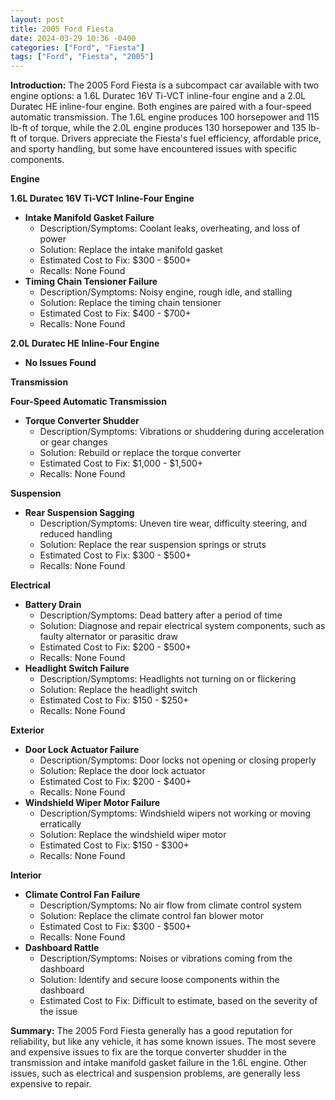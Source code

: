 ```yaml
---
layout: post
title: 2005 Ford Fiesta
date: 2024-03-29 10:36 -0400
categories: ["Ford", "Fiesta"]
tags: ["Ford", "Fiesta", "2005"]
---
```

**Introduction:**
The 2005 Ford Fiesta is a subcompact car available with two engine options: a 1.6L Duratec 16V Ti-VCT inline-four engine and a 2.0L Duratec HE inline-four engine. Both engines are paired with a four-speed automatic transmission. The 1.6L engine produces 100 horsepower and 115 lb-ft of torque, while the 2.0L engine produces 130 horsepower and 135 lb-ft of torque. Drivers appreciate the Fiesta's fuel efficiency, affordable price, and sporty handling, but some have encountered issues with specific components.

**Engine**

**1.6L Duratec 16V Ti-VCT Inline-Four Engine**
* **Intake Manifold Gasket Failure**
    * Description/Symptoms: Coolant leaks, overheating, and loss of power
    * Solution: Replace the intake manifold gasket
    * Estimated Cost to Fix: $300 - $500+
    * Recalls: None Found
* **Timing Chain Tensioner Failure**
    * Description/Symptoms: Noisy engine, rough idle, and stalling
    * Solution: Replace the timing chain tensioner
    * Estimated Cost to Fix: $400 - $700+
    * Recalls: None Found

**2.0L Duratec HE Inline-Four Engine**
* **No Issues Found**

**Transmission**

**Four-Speed Automatic Transmission**
* **Torque Converter Shudder**
    * Description/Symptoms: Vibrations or shuddering during acceleration or gear changes
    * Solution: Rebuild or replace the torque converter
    * Estimated Cost to Fix: $1,000 - $1,500+
    * Recalls: None Found

**Suspension**

* **Rear Suspension Sagging**
    * Description/Symptoms: Uneven tire wear, difficulty steering, and reduced handling
    * Solution: Replace the rear suspension springs or struts
    * Estimated Cost to Fix: $300 - $500+
    * Recalls: None Found

**Electrical**

* **Battery Drain**
    * Description/Symptoms: Dead battery after a period of time
    * Solution: Diagnose and repair electrical system components, such as faulty alternator or parasitic draw
    * Estimated Cost to Fix: $200 - $500+
    * Recalls: None Found
* **Headlight Switch Failure**
    * Description/Symptoms: Headlights not turning on or flickering
    * Solution: Replace the headlight switch
    * Estimated Cost to Fix: $150 - $250+
    * Recalls: None Found

**Exterior**

* **Door Lock Actuator Failure**
    * Description/Symptoms: Door locks not opening or closing properly
    * Solution: Replace the door lock actuator
    * Estimated Cost to Fix: $200 - $400+
    * Recalls: None Found
* **Windshield Wiper Motor Failure**
    * Description/Symptoms: Windshield wipers not working or moving erratically
    * Solution: Replace the windshield wiper motor
    * Estimated Cost to Fix: $150 - $300+
    * Recalls: None Found

**Interior**

* **Climate Control Fan Failure**
    * Description/Symptoms: No air flow from climate control system
    * Solution: Replace the climate control fan blower motor
    * Estimated Cost to Fix: $300 - $500+
    * Recalls: None Found
* **Dashboard Rattle**
    * Description/Symptoms: Noises or vibrations coming from the dashboard
    * Solution: Identify and secure loose components within the dashboard
    * Estimated Cost to Fix: Difficult to estimate, based on the severity of the issue

**Summary:**
The 2005 Ford Fiesta generally has a good reputation for reliability, but like any vehicle, it has some known issues. The most severe and expensive issues to fix are the torque converter shudder in the transmission and intake manifold gasket failure in the 1.6L engine. Other issues, such as electrical and suspension problems, are generally less expensive to repair.
